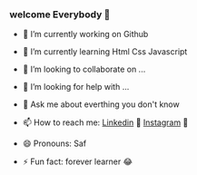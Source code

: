 ### welcome Everybody 👋

- 🔭 I’m currently working on Github
- 🌱 I’m currently learning Html Css Javascript
- 👯 I’m looking to collaborate on ...
- 🤔 I’m looking for help with ...
- 💬 Ask me about everthing you don't know
- 📫 How to reach me:
 <a href="https://www.linkedin.com/in/salah-s-46805420/">Linkedin</a> :hugs: <a href="https://www.instagram.com/salah.safsaf/Salah.safsaf">Instagram</a> :hugs:


- 😄 Pronouns: Saf
- ⚡ Fun fact: forever learner :joy:

